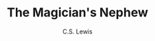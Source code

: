 ---
title: The Magician's Nephew
author: C.S. Lewis
start_date: 2018-01-08
end_date: ~
link: https://www.amazon.com/Magicians-Nephew-Chronicles-Narnia-Book-ebook/dp/B001I45UF2/ref=sr_1_1?s=digital-text&ie=UTF8&qid=1517546253&sr=1-1&keywords=the+magicians+nephew
---